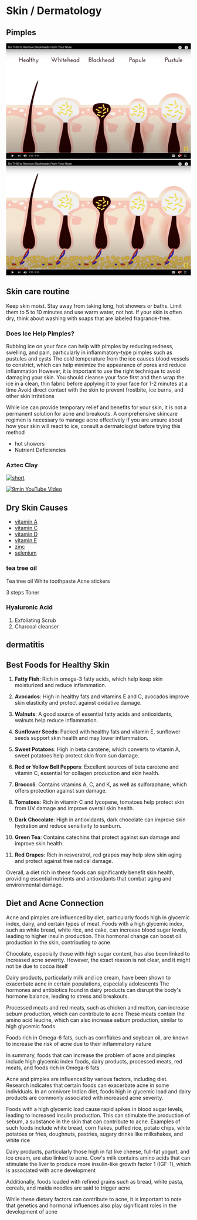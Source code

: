 # Skin / Dermatology

## Pimples

![Pimples](static/pimples.png) 
![Pimples](<static/pimple types.png>)

## Skin care routine

Keep skin moist. Stay away from taking long, hot showers or baths. Limit them to 5 to 10 minutes and use warm water, not hot. If your skin is often dry, think about washing with soaps that are labeled fragrance-free.

### Does Ice Help Pimples?

Rubbing ice on your face can help with pimples by reducing redness, swelling, and pain, particularly in inflammatory-type pimples such as pustules and cysts The cold temperature from the ice causes blood vessels to constrict, which can help minimize the appearance of pores and reduce inflammation However, it is important to use the right technique to avoid damaging your skin. You should cleanse your face first and then wrap the ice in a clean, thin fabric before applying it to your face for 1-2 minutes at a time Avoid direct contact with the skin to prevent frostbite, ice burns, and other skin irritations

While ice can provide temporary relief and benefits for your skin, it is not a permanent solution for acne and breakouts. A comprehensive skincare regimen is necessary to manage acne effectively If you are unsure about how your skin will react to ice, consult a dermatologist before trying this method

- hot showers
- Nutrient Deficiencies

### Aztec Clay

[![short](https://img.youtube.com/vi/Aa8AMqLtd0A/0.jpg)](https://www.youtube.com/watch?v=shorts/Aa8AMqLtd0A)

[![9min YouTube Video](https://img.youtube.com/vi/sjpWYltqYDw/0.jpg)](https://www.youtube.com/watch?v=sjpWYltqYDw)

## Dry Skin Causes

- [vitamin A](https://www.medicalnewstoday.com/articles/219486)
- [vitamin C](https://www.medicalnewstoday.com/articles/219352)
- [vitamin D](https://www.medicalnewstoday.com/articles/161618)
- [vitamin E](https://www.medicalnewstoday.com/articles/vitamin-e)
- [zinc](https://www.medicalnewstoday.com/articles/263176)
- [selenium](https://www.medicalnewstoday.com/articles/287842)

### tea tree oil

Tea tree oil
White toothpaste
Acne stickers

3 steps
Toner

### Hyaluronic Acid

1. Exfoliating Scrub
2. Charcoal cleanser

## dermatitis

## Best Foods for Healthy Skin

1. **Fatty Fish**: Rich in omega-3 fatty acids, which help keep skin moisturized and reduce inflammation.

2. **Avocados**: High in healthy fats and vitamins E and C, avocados improve skin elasticity and protect against oxidative damage.

3. **Walnuts**: A good source of essential fatty acids and antioxidants, walnuts help reduce inflammation.

4. **Sunflower Seeds**: Packed with healthy fats and vitamin E, sunflower seeds support skin health and may lower inflammation.

5. **Sweet Potatoes**: High in beta carotene, which converts to vitamin A, sweet potatoes help protect skin from sun damage.

6. **Red or Yellow Bell Peppers**: Excellent sources of beta carotene and vitamin C, essential for collagen production and skin health.

7. **Broccoli**: Contains vitamins A, C, and K, as well as sulforaphane, which offers protection against sun damage.

8. **Tomatoes**: Rich in vitamin C and lycopene, tomatoes help protect skin from UV damage and improve overall skin health.

9. **Dark Chocolate**: High in antioxidants, dark chocolate can improve skin hydration and reduce sensitivity to sunburn.

10. **Green Tea**: Contains catechins that protect against sun damage and improve skin health.

11. **Red Grapes**: Rich in resveratrol, red grapes may help slow skin aging and protect against free radical damage.

Overall, a diet rich in these foods can significantly benefit skin health, providing essential nutrients and antioxidants that combat aging and environmental damage.

## Diet and Acne Connection

Acne and pimples are influenced by diet, particularly foods high in glycemic index, dairy, and certain types of meat. Foods with a high glycemic index, such as white bread, white rice, and cake, can increase blood sugar levels, leading to higher insulin production. This hormonal change can boost oil production in the skin, contributing to acne

Chocolate, especially those with high sugar content, has also been linked to increased acne severity. However, the exact reason is not clear, and it might not be due to cocoa itself

Dairy products, particularly milk and ice cream, have been shown to exacerbate acne in certain populations, especially adolescents  The hormones and antibiotics found in dairy products can disrupt the body's hormone balance, leading to stress and breakouts.

Processed meats and red meats, such as chicken and mutton, can increase sebum production, which can contribute to acne  These meats contain the amino acid leucine, which can also increase sebum production, similar to high glycemic foods

Foods rich in Omega-6 fats, such as cornflakes and soybean oil, are known to increase the risk of acne due to their inflammatory nature

In summary, foods that can increase the problem of acne and pimples include high glycemic index foods, dairy products, processed meats, red meats, and foods rich in Omega-6 fats

Acne and pimples are influenced by various factors, including diet. Research indicates that certain foods can exacerbate acne in some individuals. In an omnivore Indian diet, foods high in glycemic load and dairy products are commonly associated with increased acne severity.

Foods with a high glycemic load cause rapid spikes in blood sugar levels, leading to increased insulin production. This can stimulate the production of sebum, a substance in the skin that can contribute to acne. Examples of such foods include white bread, corn flakes, puffed rice, potato chips, white potatoes or fries, doughnuts, pastries, sugary drinks like milkshakes, and white rice

Dairy products, particularly those high in fat like cheese, full-fat yogurt, and ice cream, are also linked to acne. Cow's milk contains amino acids that can stimulate the liver to produce more insulin-like growth factor 1 (IGF-1), which is associated with acne development

Additionally, foods loaded with refined grains such as bread, white pasta, cereals, and maida noodles are said to trigger acne

While these dietary factors can contribute to acne, it is important to note that genetics and hormonal influences also play significant roles in the development of acne
